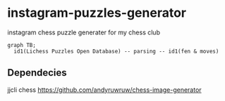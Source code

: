 # instagram-puzzles-generator
instagram chess puzzle generater for my chess club

```mermaid
graph TB;
  id1(Lichess Puzzles Open Database) -- parsing -- id1(fen & moves)
```

## Dependecies
jjcli
chess 
https://github.com/andyruwruw/chess-image-generator
